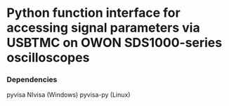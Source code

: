 # Python function interface for accessing signal parameters via USBTMC on OWON SDS1000-series oscilloscopes

### Dependencies
pyvisa
NIvisa (Windows)
pyvisa-py (Linux)